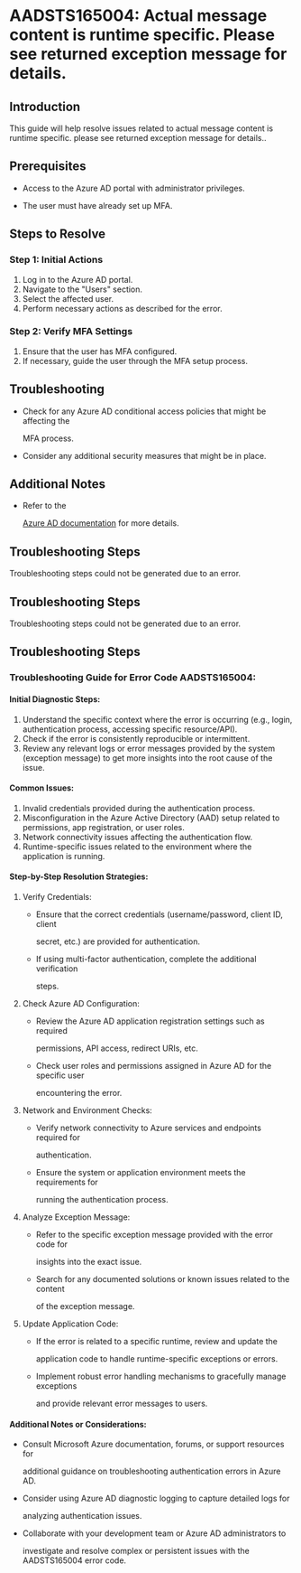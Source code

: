 # AADSTS165004: Actual message content is runtime specific. Please see returned exception message for details.


## Introduction

This guide will help resolve issues related to actual message content is runtime
specific. please see returned exception message for details..


## Prerequisites


* Access to the Azure AD portal with administrator privileges.

* The user must have already set up MFA.


## Steps to Resolve


### Step 1: Initial Actions

1. Log in to the Azure AD portal.
2. Navigate to the "Users" section.
3. Select the affected user.
4. Perform necessary actions as described for the error.


### Step 2: Verify MFA Settings

1. Ensure that the user has MFA configured.
2. If necessary, guide the user through the MFA setup process.


## Troubleshooting


* Check for any Azure AD conditional access policies that might be affecting the

  MFA process.

* Consider any additional security measures that might be in place.


## Additional Notes


* Refer to the

  [Azure AD 
documentation](https://learn.microsoft.com/en-us/azure/active-directory/)
  for more details.


## Troubleshooting Steps

Troubleshooting steps could not be generated due to an error.


## Troubleshooting Steps

Troubleshooting steps could not be generated due to an error.


## Troubleshooting Steps


### Troubleshooting Guide for Error Code AADSTS165004:


#### Initial Diagnostic Steps:

1. Understand the specific context where the error is occurring (e.g., login,
   authentication process, accessing specific resource/API).
2. Check if the error is consistently reproducible or intermittent.
3. Review any relevant logs or error messages provided by the system (exception
   message) to get more insights into the root cause of the issue.


#### Common Issues:

1. Invalid credentials provided during the authentication process.
2. Misconfiguration in the Azure Active Directory (AAD) setup related to
   permissions, app registration, or user roles.
3. Network connectivity issues affecting the authentication flow.
4. Runtime-specific issues related to the environment where the application is
   running.


#### Step-by-Step Resolution Strategies:

1. Verify Credentials:
   * Ensure that the correct credentials (username/password, client ID, client

     secret, etc.) are provided for authentication.
   * If using multi-factor authentication, complete the additional verification

     steps.

2. Check Azure AD Configuration:

   * Review the Azure AD application registration settings such as required

     permissions, API access, redirect URIs, etc.
   * Check user roles and permissions assigned in Azure AD for the specific user

     encountering the error.

3. Network and Environment Checks:

   * Verify network connectivity to Azure services and endpoints required for

     authentication.
   * Ensure the system or application environment meets the requirements for

     running the authentication process.

4. Analyze Exception Message:

   * Refer to the specific exception message provided with the error code for

     insights into the exact issue.
   * Search for any documented solutions or known issues related to the content

     of the exception message.

5. Update Application Code:
   * If the error is related to a specific runtime, review and update the

     application code to handle runtime-specific exceptions or errors.
   * Implement robust error handling mechanisms to gracefully manage exceptions

     and provide relevant error messages to users.


#### Additional Notes or Considerations:


* Consult Microsoft Azure documentation, forums, or support resources for

  additional guidance on troubleshooting authentication errors in Azure AD.

* Consider using Azure AD diagnostic logging to capture detailed logs for

  analyzing authentication issues.

* Collaborate with your development team or Azure AD administrators to

  investigate and resolve complex or persistent issues with the AADSTS165004
  error code.